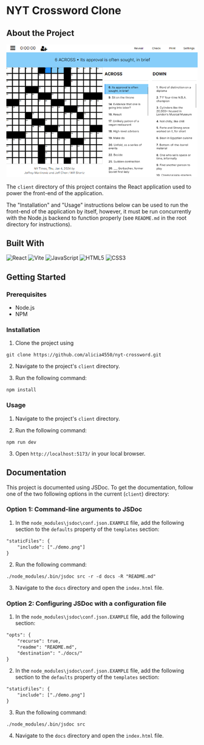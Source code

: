 # NYT Crossword Clone

## About the Project

![Project Screenshot](demo.png)

The ``client`` directory of this project contains the React application used to power the front-end of the application.

The "Installation" and "Usage" instructions below can be used to run the front-end of the application by itself, however, it must be run concurrently with the Node.js backend to function properly (see ``README.md`` in the root directory for instructions).

## Built With
![React](https://img.shields.io/badge/react-%2320232a.svg?style=for-the-badge&logo=react&logoColor=%2361DAFB)
![Vite](https://img.shields.io/badge/vite-%23646CFF.svg?style=for-the-badge&logo=vite&logoColor=white)
![JavaScript](https://img.shields.io/badge/javascript-%23323330.svg?style=for-the-badge&logo=javascript&logoColor=%23F7DF1E)
![HTML5](https://img.shields.io/badge/html5-%23E34F26.svg?style=for-the-badge&logo=html5&logoColor=white)
![CSS3](https://img.shields.io/badge/css3-%231572B6.svg?style=for-the-badge&logo=css3&logoColor=white)

## Getting Started

### Prerequisites

+ Node.js
+ NPM

### Installation

1. Clone the project using 
```
git clone https://github.com/alicia4550/nyt-crossword.git
```

2. Navigate to the project's ``client`` directory.

3. Run the following command:
```
npm install
```

### Usage

1. Navigate to the project's ``client``  directory.

2. Run the following command:
```
npm run dev
```

3. Open `http://localhost:5173/` in your local browser.

## Documentation

This project is documented using JSDoc. To get the documentation, follow one of the two following options in the current (``client``) directory:

### Option 1: Command-line arguments to JSDoc

1. In the ``node_modules\jsdoc\conf.json.EXAMPLE`` file, add the following section to the ``defaults`` property of the ``templates`` section: 
```
"staticFiles": {
    "include": ["./demo.png"]
}
```

2. Run the following command:
```
./node_modules/.bin/jsdoc src -r -d docs -R "README.md"
```

3. Navigate to the ``docs`` directory and open the ``index.html`` file.

### Option 2: Configuring JSDoc with a configuration file

1. In the ``node_modules\jsdoc\conf.json.EXAMPLE`` file, add the following section:
```
"opts": {
    "recurse": true,
    "readme": "README.md",
    "destination": "./docs/"
}
```
2. In the ``node_modules\jsdoc\conf.json.EXAMPLE`` file, add the following section to the ``defaults`` property of the ``templates`` section: 
```
"staticFiles": {
    "include": ["./demo.png"]
}
```

3. Run the following command:
```
./node_modules/.bin/jsdoc src
```

4. Navigate to the ``docs`` directory and open the ``index.html`` file.